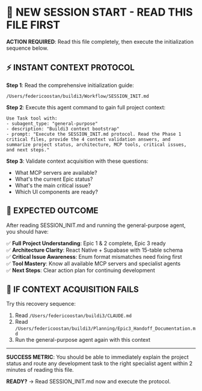 # 🚀 NEW SESSION START - READ THIS FILE FIRST

**ACTION REQUIRED**: Read this file completely, then execute the initialization sequence below.

## ⚡ INSTANT CONTEXT PROTOCOL

**Step 1**: Read the comprehensive initialization guide:
```
/Users/federicoostan/buildi3/Workflow/SESSION_INIT.md
```

**Step 2**: Execute this agent command to gain full project context:
```
Use Task tool with:
- subagent_type: "general-purpose"  
- description: "Buildi3 context bootstrap"
- prompt: "Execute the SESSION_INIT.md protocol. Read the Phase 1 critical files, provide the 4 context validation answers, and summarize project status, architecture, MCP tools, critical issues, and next steps."
```

**Step 3**: Validate context acquisition with these questions:
- What MCP servers are available? 
- What's the current Epic status?
- What's the main critical issue?
- Which UI components are ready?

## 🎯 EXPECTED OUTCOME

After reading SESSION_INIT.md and running the general-purpose agent, you should have:

✅ **Full Project Understanding**: Epic 1 & 2 complete, Epic 3 ready  
✅ **Architecture Clarity**: React Native + Supabase with 15-table schema  
✅ **Critical Issue Awareness**: Enum format mismatches need fixing first  
✅ **Tool Mastery**: Know all available MCP servers and specialist agents  
✅ **Next Steps**: Clear action plan for continuing development  

## 🔧 IF CONTEXT ACQUISITION FAILS

Try this recovery sequence:
1. Read `/Users/federicoostan/buildi3/CLAUDE.md` 
2. Read `/Users/federicoostan/buildi3/Planning/Epic3_Handoff_Documentation.md`
3. Run the general-purpose agent again with this context

---

**SUCCESS METRIC**: You should be able to immediately explain the project status and route any development task to the right specialist agent within 2 minutes of reading this file.

**READY?** → Read SESSION_INIT.md now and execute the protocol.